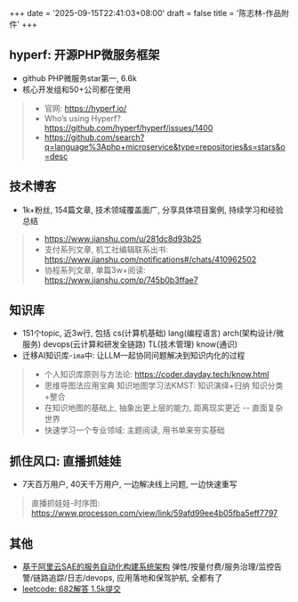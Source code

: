 +++
date = '2025-09-15T22:41:03+08:00'
draft = false
title = '陈志林-作品附件'
+++

## hyperf: 开源PHP微服务框架

- github PHP微服务star第一, 6.6k
- 核心开发组和50+公司都在使用

> - 官网: https://hyperf.io/
> - Who’s using Hyperf? https://github.com/hyperf/hyperf/issues/1400
> - https://github.com/search?q=language%3Aphp+microservice&type=repositories&s=stars&o=desc

## 技术博客

- 1k+粉丝, 154篇文章, 技术领域覆盖面广, 分享具体项目案例, 持续学习和经验总结

> - https://www.jianshu.com/u/281dc8d93b25
> - 支付系列文章, 机工社编辑联系出书: https://www.jianshu.com/notifications#/chats/410962502
> - 协程系列文章, 单篇3w+阅读: https://www.jianshu.com/p/745b0b3ffae7

## 知识库

- 151个topic, 近3w行, 包括 cs(计算机基础) lang(编程语言) arch(架构设计/微服务) devops(云计算和研发全链路) TL(技术管理) know(通识)
- 迁移AI知识库-`ima`中: 让LLM一起协同问题解决到知识内化的过程

> - 个人知识库原则与方法论: https://coder.dayday.tech/know.html
> - 思维导图法应用宝典 知识地图学习法KMST: 知识演绎+归纳 知识分类+整合
> - 在知识地图的基础上, 抽象出更上层的能力, 距离现实更近 -- 直面复杂世界
> - 快速学习一个专业领域: 主题阅读, 用书单来夯实基础

## 抓住风口: 直播抓娃娃

- 7天百万用户, 40天千万用户, 一边解决线上问题, 一边快速重写

> 直播抓娃娃-时序图: https://www.processon.com/view/link/59afd99ee4b05fba5eff7797

## 其他

- [基于阿里云SAE的服务自动化构建系统架构](https://www.jianshu.com/p/693d0762812d) 弹性/按量付费/服务治理/监控告警/链路追踪/日志/devops, 应用落地和保驾护航, 全都有了
- [leetcode: 682解答 1.5k提交](https://leetcode.cn/u/daydaygo)
